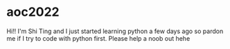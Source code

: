 # aoc2022
Hi!! I'm Shi Ting and I just started learning python a few days ago so pardon me if I try to code with python first. Please help a noob out hehe
